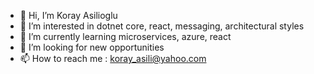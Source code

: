 - 👋 Hi, I’m Koray Asilioglu
- 👀 I’m interested in dotnet core, react, messaging, architectural styles
- 🌱 I’m currently learning microservices, azure, react
- 💞️ I’m looking for new opportunities
- 📫 How to reach me : koray_asili@yahoo.com

<!---
kasilioglu/kasilioglu is a ✨ special ✨ repository because its `README.md` (this file) appears on your GitHub profile.
You can click the Preview link to take a look at your changes.
--->

